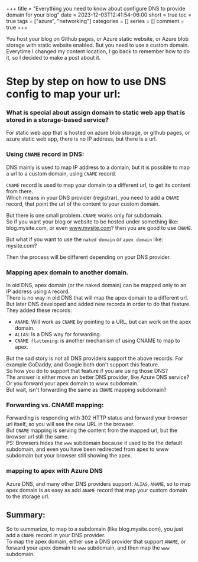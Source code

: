 +++
title = "Everything you need to know about configure DNS to provide domain for your blog"
date = 2023-12-03T12:41:54-06:00
short = true
toc = true
tags = ["azure", "networking"]
categories = []
series = []
comment = true
+++

You host your blog on Github pages, or Azure static website, or Azure blob storage with static website enabled.  But you need to use a custom domain.  
Everytime I changed my content location, I go back to remember how to do it, so I decided to make a post about it.  



# Step by step on how to use DNS config to map your url:  

### What is special about assign domain to static web app that is stored in a storage-based service?

For static web app that is hosted on azure blob storage, or github pages, or azure static web app, there is no IP address, but there is a url.  

### Using `CNAME` record in DNS:
DNS mainly is used to map IP address to a domain, but it is possible to map a url to a custom domain, using `CNAME` record.  

`CNAME` record is used to map your domain to a different url, to get its content from there.  
Which means in your DNS provider (registrar), you need to add a `CNAME` record, that point the url of the content to your custom domain.  

But there is one small problem. `CNAME` works only for subdomain.  
So if you want your blog or website to be hosted under something like: blog.mysite.com, or even www.mysite.com? then you are good to use `CNAME`.  

But what if you want to use  the `naked domain` or `apex domain` like: mysite.com?

Then the process will be different depending on your DNS provider.  

### Mapping apex domain to another domain.
In old DNS, apex domain (or the naked domain) can be mapped only to an IP address using `A` record.  
There is no way in old DNS that will map the apex domain to a different url.  
But later DNS developed and added new records in order to do that feature. They added these records:  

* `ANAME`: Will work as `CNAME` by pointing to a URL, but can work on the apex domain.
* `ALIAS`: Is a DNS way for forwarding.
* `CNAME flattening`: is another mechanism of using CNAME to map to apex.  

But the sad story is not all DNS providers support the above records. For example GoDaddy, and Google both don't support this feature.  
So how you do to support that feature if you are using those DNS?  
The answer is either move an better DNS provider, like Azure DNS service?  
Or you forward your apex domain to www subdomain.  
But wait, isn't forwarding the same as `CNAME` mapping subdomain?  
### Forwarding vs. CNAME mapping:
Forwarding is responding with 302 HTTP status and forward your browser url itself, so you will see the new URL in the browser.  
But `CNAME` mapping is serving the content from the mapped url, but the browser url still the same.  
PS: Browsers hides the `www` subdomain because it used to be the default subdomain, and even you have been redirected from apex to www subdomain but your browser still showing the apex.     

### mapping to apex with Azure DNS
Azure DNS, and many other DNS providers support: `ALIAS`, `ANAME`, so to map apex domain is as easy as add `ANAME` record that map your custom domain to the storage url.  

## Summary:
So to summarize, to map to a subdomain (like blog.mysite.com), you just add a `CNAME` record in your DNS provider.  
To map the apex domain, either use a DNS provider that support `ANAME`, or forward your apex domain to `www` subdomain, and then map the `www` subdomain.


